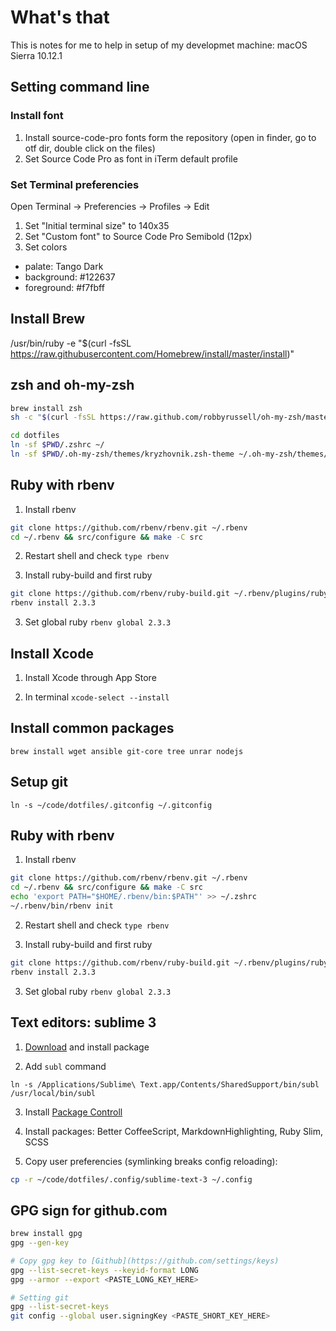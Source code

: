 # What's that

This is notes for me to help in setup of my developmet machine: macOS Sierra 10.12.1

## Setting command line

### Install font

1. Install source-code-pro fonts form the repository (open in finder, go to otf dir, double click on the files)
2. Set Source Code Pro as font in iTerm default profile

### Set Terminal preferencies

Open Terminal -> Preferencies -> Profiles -> Edit

1. Set "Initial terminal size" to 140x35
2. Set "Custom font" to Source Code Pro Semibold (12px)
3. Set colors
  - palate: Tango Dark
  - background: #122637
  - foreground: #f7fbff


## Install Brew

/usr/bin/ruby -e "$(curl -fsSL https://raw.githubusercontent.com/Homebrew/install/master/install)"

## zsh and oh-my-zsh

```sh
brew install zsh
sh -c "$(curl -fsSL https://raw.github.com/robbyrussell/oh-my-zsh/master/tools/install.sh)"

cd dotfiles
ln -sf $PWD/.zshrc ~/
ln -sf $PWD/.oh-my-zsh/themes/kryzhovnik.zsh-theme ~/.oh-my-zsh/themes/
```

## Ruby with rbenv

1. Install rbenv

```sh
git clone https://github.com/rbenv/rbenv.git ~/.rbenv
cd ~/.rbenv && src/configure && make -C src
```

2. Restart shell and check `type rbenv`

3. Install ruby-build and first ruby

```sh
git clone https://github.com/rbenv/ruby-build.git ~/.rbenv/plugins/ruby-build
rbenv install 2.3.3
```

3. Set global ruby `rbenv global 2.3.3`

## Install Xcode

1. Install Xcode through App Store

2. In terminal `xcode-select --install`

## Install common packages

`brew install wget ansible git-core tree unrar nodejs`

## Setup git

`ln -s ~/code/dotfiles/.gitconfig ~/.gitconfig`

## Ruby with rbenv

1. Install rbenv

```sh
git clone https://github.com/rbenv/rbenv.git ~/.rbenv
cd ~/.rbenv && src/configure && make -C src
echo 'export PATH="$HOME/.rbenv/bin:$PATH"' >> ~/.zshrc
~/.rbenv/bin/rbenv init
```

2. Restart shell and check `type rbenv`

3. Install ruby-build and first ruby

```sh
git clone https://github.com/rbenv/ruby-build.git ~/.rbenv/plugins/ruby-build
rbenv install 2.3.3
```

3. Set global ruby `rbenv global 2.3.3`

## Text editors: sublime 3

1. [Download](https://www.sublimetext.com/3) and install package

2. Add `subl` command

```ssh
ln -s /Applications/Sublime\ Text.app/Contents/SharedSupport/bin/subl /usr/local/bin/subl
```

3. Install [Package Controll](https://packagecontrol.io/installation)

4. Install packages: Better CoffeeScript, MarkdownHighlighting, Ruby Slim, SCSS

5. Copy user preferencies (symlinking breaks config reloading):

```sh
cp -r ~/code/dotfiles/.config/sublime-text-3 ~/.config
```

## GPG sign for github.com

```sh
brew install gpg
gpg --gen-key

# Copy gpg key to [Github](https://github.com/settings/keys)
gpg --list-secret-keys --keyid-format LONG
gpg --armor --export <PASTE_LONG_KEY_HERE>

# Setting git
gpg --list-secret-keys
git config --global user.signingKey <PASTE_SHORT_KEY_HERE>
```


